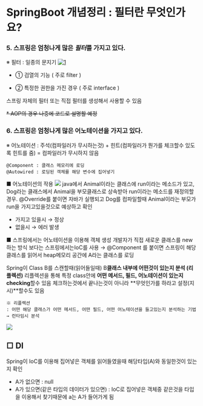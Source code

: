 # SpringBoot 개념정리 : 필터란 무엇인가요?

### 5. 스프링은 엄청나게 많은 *필터*를 가지고 있다.

※ 필터
: 일종의 문지기
[![1](https://img1.daumcdn.net/thumb/R1280x0/?scode=mtistory2&fname=https%3A%2F%2Fblog.kakaocdn.net%2Fdn%2FuEUbr%2FbtrsYIwSqBC%2FjmhOcUgkO4pqLpgMm6JAE0%2Fimg.png "1")](http://https://img1.daumcdn.net/thumb/R1280x0/?scode=mtistory2&fname=https%3A%2F%2Fblog.kakaocdn.net%2Fdn%2FuEUbr%2FbtrsYIwSqBC%2FjmhOcUgkO4pqLpgMm6JAE0%2Fimg.png "1")

-  ① 검열의 기능 ( 주로 filter )

- ② 특정한 권한을 가진 경우 ( 주로 interface )

스프링 자체의 필터 또는 직접 필터를 생성해서 사용할 수 있음

~~* AOP의 경우 나중에 코드로 설명할 예정~~



### 6. 스프링은 엄청나게 많은 어노테이션을 가지고 있다.
※ 어노테이션 : 주석(컴파일러가 무시하는것) + 힌트(컴파일러가 뭔가를 체크할수 있도록 힌트를 줌)
= 컴파일러가 무시하지 않음

<pre>
<code>@Component : 클래스 메모리에 로딩
@Autowired : 로딩된 객체를 해당 변수에 집어넣기</code>
</pre>

■ 어노테이션의 작용
[![](https://img1.daumcdn.net/thumb/R1280x0/?scode=mtistory2&fname=https%3A%2F%2Fblog.kakaocdn.net%2Fdn%2FQAYXb%2FbtrsWLOLHM8%2FcLOv5ORAB2kRwrozDuIJsK%2Fimg.png)](http://https://img1.daumcdn.net/thumb/R1280x0/?scode=mtistory2&fname=https%3A%2F%2Fblog.kakaocdn.net%2Fdn%2FQAYXb%2FbtrsWLOLHM8%2FcLOv5ORAB2kRwrozDuIJsK%2Fimg.png)
java에서 Animal이라는 클래스에 run이라는 메소드가 있고, Dog라는 클래스에서 Animal을 부모클래스로 상속받아 run이라는 메소드를 재정의할 경우. @Override를 붙이면 자바가 실행되고 Dog를 컴파일할때 Animal이라는 부모가 run을 가지고있을것으로 예상하고 확인
- 가지고 있을시 → 정상
- 없을시 → 에러 발생


■ 스프링에서는 어노테이션을 이용해 객체 생성
개발자가 직접 새로운 클래스를 new하는 방식 보다는 스프링에서는IoC를 사용
→ @Component 를 붙이면 스프링이 해당 클래스를 읽어서 heap메모리 공간에 A라는 클래스를 로딩

Spring이 Class B를 스캔할때(읽어들일때) B**클래스 내부에 어떤것이 있는지 분석 (리플렉션)**
리플렉션을 통해 특정 class안에 **어떤 메서드, 필드, 어노테이션이 있는지 checking**할수 있음
체크하는것에서 끝나는것이 아니라 **무엇인가를 하라고 설정(지시)**할수도 있음

<pre><code>※ 리플렉션
: 어떤 해당 클래스가 어떤 메서드, 어떤 필드, 어떤 어노테이션을 들고있는지 분석하는 기법 → 런타임시 분석</code>
</pre>
[![](https://img1.daumcdn.net/thumb/R1280x0/?scode=mtistory2&fname=https%3A%2F%2Fblog.kakaocdn.net%2Fdn%2Fn5If3%2FbtrsWKI7d0T%2FxQWYojeOiPpDRNilmydyuK%2Fimg.png)](http://https://img1.daumcdn.net/thumb/R1280x0/?scode=mtistory2&fname=https%3A%2F%2Fblog.kakaocdn.net%2Fdn%2Fn5If3%2FbtrsWKI7d0T%2FxQWYojeOiPpDRNilmydyuK%2Fimg.png)

## □ DI <br>
Spring이 IoC를 이용해 집어넣은 객체를 읽어들였을때 해당타입(A)와 동일한것이 있는지 확인
- A가 없으면 : null
- A가 있으면(같은 타입의 데이터가 있으면)
: IoC로 집어넣은 객체중 같은것을 타입을 이용해서 찾기때문에 a는 A가 들어가게 됨
